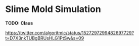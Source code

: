 # Slime Mold Simulation

**TODO: Claus**

https://twitter.com/algoritmic/status/1527297299482697729?t=D7X3nkTUBgBRUsHLG1PtSw&s=09
